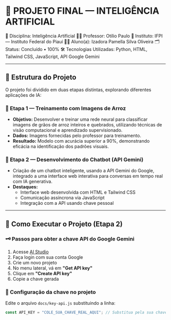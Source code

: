 # 🤖 PROJETO FINAL — INTELIGÊNCIA ARTIFICIAL

📘 Disciplina: Inteligência Artificial
👨‍🏫 Professor: Otílio Paulo
🏫 Instituto: IFPI — Instituto Federal do Piauí
👩‍🎓 Aluno(a): Izadora Pamella Silva Oliveira
🗂️ Status: Concluído • 100%
🛠️ Tecnologias Utilizadas: Python, HTML, Tailwind CSS, JavaScript, API Google Gemini

---

## 🔀 Estrutura do Projeto

O projeto foi dividido em duas etapas distintas, explorando diferentes aplicações de IA:

### 📌 Etapa 1 — Treinamento com Imagens de Arroz

- **Objetivo:** Desenvolver e treinar uma rede neural para classificar imagens de grãos de arroz inteiros e quebrados, utilizando técnicas de visão computacional e aprendizado supervisionado.  
- **Dados:** Imagens fornecidas pelo professor para treinamento.  
- **Resultado:** Modelo com acurácia superior a 90%, demonstrando eficácia na identificação dos padrões visuais.

### 💬 Etapa 2 — Desenvolvimento do Chatbot (API Gemini)

- Criação de um chatbot inteligente, usando a API Gemini do Google, integrado a uma interface web interativa para conversas em tempo real com IA generativa.  
- **Destaques:**  
  - Interface web desenvolvida com HTML e Tailwind CSS  
  - Comunicação assíncrona via JavaScript  
  - Integração com a API usando chave pessoal  

---

## 🚀 Como Executar o Projeto (Etapa 2)

### 🗝️ Passos para obter a chave API do Google Gemini

1. Acesse [AI Studio](https://aistudio.google.com/)  
2. Faça login com sua conta Google  
3. Crie um novo projeto  
4. No menu lateral, vá em **"Get API key"**  
5. Clique em **"Create API key"**  
6. Copie a chave gerada

### 📝 Configuração da chave no projeto

Edite o arquivo `docs/key-api.js` substituindo a linha:

```js
const API_KEY = "COLE_SUA_CHAVE_REAL_AQUI"; // Substitua pela sua chave da API do Google Gemini.
